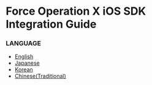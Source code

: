# Force Operation X iOS SDK Integration Guide

### LANGUAGE
* [English](./lang/en/README.md)
* [Japanese](./lang/ja/README.md)
* [Korean](./lang/ko/README.md)
* [Chinese(Traditional)](./lang/zh-tw/README.md)
